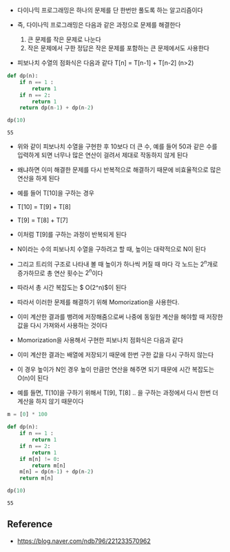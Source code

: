 - 다이나믹 프로그래밍은 하나의 문제를 단 한번만 풀도록 하는 알고리즘이다
- 즉, 다이나믹 프로그래밍은 다음과 같은 과정으로 문제를 해결한다
    1. 큰 문제를 작은 문제로 나눈다
    2. 작은 문제에서 구한 정답은 작은 문제를 포함하는 큰 문제에서도 사용한다
 

- 피보나치 수열의 점화식은 다음과 같다  T[n] = T[n-1] + T[n-2] (n>2) 


```python
def dp(n):
    if n == 1 :
        return 1
    if n == 2:
        return 1
    return dp(n-1) + dp(n-2)

dp(10)
```




    55



- 위와 같이 피보나치 수열을 구현한 후 10보다 더 큰 수, 예를 들어 50과 같은 수를 입력하게 되면 너무나 많은 연산이 걸려서 제대로 작동하지 않게 된다
- 왜냐하면 이미 해결한 문제를 다시 반복적으로 해결하기 때문에 비효율적으로 많은 연산을 하게 된다 
- 예를 들어 T[10]을 구하는 경우
- T[10] = T[9] + T[8]
- T[9] = T[8] + T[7]
- 이처럼 T[9]를 구하는 과정이 반복되게 된다
- N이라는 수의 피보나치 수열을 구하려고 할 때, 높이는 대략적으로 N이 된다
- 그리고 트리의 구조로 나타내 볼 때 높이가 하나씩 커질 때 마다 각 노드는 $2^n$개로 증가하므로 총 연산 횟수는 $2^n$이다 
- 따라서 총 시간 복잡도는 $ O(2^n)$이 된다

- 따라서 이러한 문제를 해결하기 위해 Momorization을 사용한다.
- 이미 계산한 결과를 뱅려에 저장해줌으로써 나중에 동일한 계산을 해야할 때 저장한 값을 다시 가져와서 사용하는 것이다 
- Momorization을 사용해서 구현한 피보나치 점화식은 다음과 같다 
- 이미 계산한 결과는 배열에 저장되기 때문에 한번 구한 값을 다시 구하지 않는다 
- 이 경우 높이가 N인 경우 높이 만큼만 연산을 해주면 되기 때문에 시간 복잡도는 O(n)이 된다
- 예를 들면, T[10]을 구하기 위해서 T[9], T[8] .. 을 구하는 과정에서 다시 한번 더 계산을 하지 않기 때문이다


```python
m = [0] * 100

def dp(n):
    if n == 1 :
        return 1
    if n == 2:
        return 1
    if m[n] != 0:
        return m[n]
    m[n] = dp(n-1) + dp(n-2) 
    return m[n] 

dp(10)
```




    55



## Reference
- https://blog.naver.com/ndb796/221233570962
